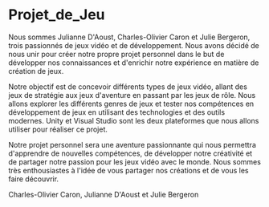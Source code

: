 # Projet_de_Jeu

Nous sommes Julianne D'Aoust, Charles-Olivier Caron et Julie Bergeron, trois passionnés de jeux vidéo et de développement. Nous avons décidé de nous unir pour créer notre propre projet personnel dans le but de développer nos connaissances et d'enrichir notre expérience en matière de création de jeux.

Notre objectif est de concevoir différents types de jeux vidéo, allant des jeux de stratégie aux jeux d'aventure en passant par les jeux de rôle. Nous allons explorer les différents genres de jeux et tester nos compétences en développement de jeux en utilisant des technologies et des outils modernes. Unity et Visual Studio sont les deux plateformes que nous allons utiliser pour réaliser ce projet.

Notre projet personnel sera une aventure passionnante qui nous permettra d'apprendre de nouvelles compétences, de développer notre créativité et de partager notre passion pour les jeux vidéo avec le monde. Nous sommes très enthousiastes à l'idée de vous partager nos créations et de vous les faire découvrir.

Charles-Olivier Caron, Julianne D'Aoust et Julie Bergeron
